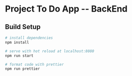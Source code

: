 # Project To Do App -- BackEnd

## Build Setup

```bash
# install dependencies
npm install

# serve with hot reload at localhost:8080
npm run start

# format code with prettier
npm run prettier
```

